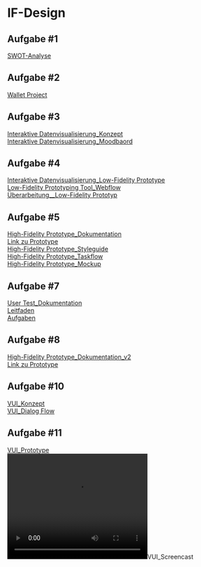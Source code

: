 # IF-Design

## Aufgabe #1
<a href="https://xd.adobe.com/view/2d13d850-cecd-4bc1-8800-45294b9f52cb-7840/?fullscreen&hints=off">SWOT-Analyse</a>

## Aufgabe #2
<a href="./Wallet Projekt_Dokumentation.pdf">Wallet Project</a>

## Aufgabe #3
<a href="./Konzept_Interaktive Datenvisualisierung.pdf">Interaktive Datenvisualisierung_Konzept</a><br>
<a href="./Moodbaord_Interaktive Datenvisualisierung.pdf">Interaktive Datenvisualisierung_Moodbaord</a>

## Aufgabe #4
<a href="./Low-Fidelity Prototyp_Datenvisualisierung.pdf">Interaktive Datenvisualisierung_Low-Fidelity Prototype</a><br>
<a href="./Webflow_von_Daniel_Apfel.pdf">Low-Fidelity Prototyping Tool_Webflow</a><br>
<a href="./Low-Fidelity Prototyp_Datenvisualisierung_2.0.pdf">Überarbeitung__Low-Fidelity Prototyp</a>

## Aufgabe #5
<a href="./Car Dashboard_Dokumentation.pdf">High-Fidelity Prototype_Dokumentation</a><br>
<a href="https://xd.adobe.com/view/9d0f6ecf-3cc0-4113-aff9-e0a49bc3429e-c85c/?fullscreen">Link zu Prototype</a><br>
<a href="./Car Dashboard_Styleguide.png">High-Fidelity Prototype_Styleguide</a><br>
<a href="./Car Dashboard_Task Flow.jpg">High-Fidelity Prototype_Taskflow</a><br>
<a href="./Car Dashboard_Mockup.jpg">High-Fidelity Prototype_Mockup</a><br>

## Aufgabe #7
<a href="./User Test_Dokumentation.pdf">User Test_Dokumentation</a><br>
<a href="./Leitfaden.pdf">Leitfaden</a><br>
<a href="./User Test_Aufgaben.pdf">Aufgaben</a><br>

## Aufgabe #8
<a href="./Car Dashboard_Dokumentation_v2.pdf">High-Fidelity Prototype_Dokumentation_v2</a><br>
<a href="https://xd.adobe.com/view/62ba77cc-7e8d-45fd-81f7-405043369844-37e9/?fullscreen">Link zu Prototype</a><br>

## Aufgabe #10
<a href="./VUI_Konzept.pdf">VUI_Konzept</a><br>
<a href="./Dialog Flow.jpg">VUI_Dialog Flow</a><br>

## Aufgabe #11
<a href="https://webuser.hs-furtwangen.de/~apfeldan/VUI/playground-artyom.html">VUI_Prototype</a><br>
<video width="320" height="240" controls>
  <source src="VUI_Screencast.mp4" type="video/mp4">
  Your browser does not support the video tag.
</video>VUI_Screencast</a><br>